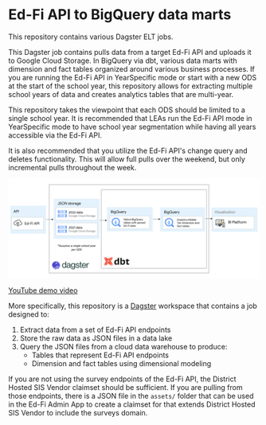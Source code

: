 # Ed-Fi API to BigQuery data marts
This repository contains various Dagster ELT jobs.

This Dagster job contains pulls data from a target Ed-Fi API and uploads it to Google Cloud Storage. In BigQuery via dbt, various data marts with dimension and fact tables organized around various business processes. If you are running the Ed-Fi API in YearSpecific mode or start with a new ODS at the start of the school year, this repository allows for extracting multiple school years of data and creates analytics tables that are multi-year.

This repository takes the viewpoint that each ODS should be limited to a single school year. It is recommended that LEAs run the Ed-Fi API mode in YearSpecific mode to have school year segmentation while having all years accessible via the Ed-Fi API.

It is also recommended that you utilize the Ed-Fi API's change query and deletes functionality. This will allow full pulls over the weekend, but only incremental pulls throughout the week.

![Ed-Fi API to AMT](/assets/edfi_api_elt.png)

[YouTube demo video](https://youtu.be/A1a7C9pDVL4)

More specifically, this repository is a [Dagster](https://dagster.io/) workspace that contains a job designed to:

1. Extract data from a set of Ed-Fi API endpoints
2. Store the raw data as JSON files in a data lake
3. Query the JSON files from a cloud data warehouse to produce:
    * Tables that represent Ed-Fi API endpoints
    * Dimension and fact tables using dimensional modeling

If you are not using the survey endpoints of the Ed-Fi API, the District Hosted SIS Vendor claimset should be sufficient. If you are pulling from those endpoints, there is a JSON file in the `assets/` folder that can be used in the Ed-Fi Admin App to create a claimset for that extends District Hosted SIS Vendor to include the surveys domain.
